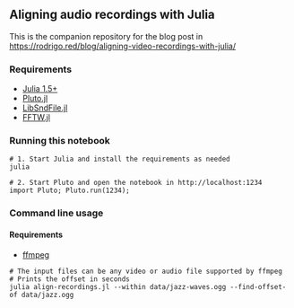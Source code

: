 ## Aligning audio recordings with Julia

This is the companion repository for the blog post in https://rodrigo.red/blog/aligning-video-recordings-with-julia/

### Requirements

- [Julia 1.5+](https://julialang.org/)
- [Pluto.jl](https://github.com/fonsp/Pluto.jl/)
- [LibSndFile.jl](https://github.com/JuliaAudio/LibSndFile.jl)
- [FFTW.jl](https://github.com/JuliaMath/FFTW.jl)

### Running this notebook

```SH
# 1. Start Julia and install the requirements as needed
julia

# 2. Start Pluto and open the notebook in http://localhost:1234
import Pluto; Pluto.run(1234);
```

### Command line usage

#### Requirements

- [ffmpeg](https://ffmpeg.org/)

```SH
# The input files can be any video or audio file supported by ffmpeg
# Prints the offset in seconds
julia align-recordings.jl --within data/jazz-waves.ogg --find-offset-of data/jazz.ogg
```